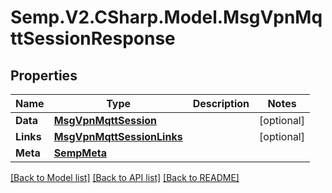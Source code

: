 # Semp.V2.CSharp.Model.MsgVpnMqttSessionResponse
## Properties

Name | Type | Description | Notes
------------ | ------------- | ------------- | -------------
**Data** | [**MsgVpnMqttSession**](MsgVpnMqttSession.md) |  | [optional] 
**Links** | [**MsgVpnMqttSessionLinks**](MsgVpnMqttSessionLinks.md) |  | [optional] 
**Meta** | [**SempMeta**](SempMeta.md) |  | 

[[Back to Model list]](../README.md#documentation-for-models) [[Back to API list]](../README.md#documentation-for-api-endpoints) [[Back to README]](../README.md)

